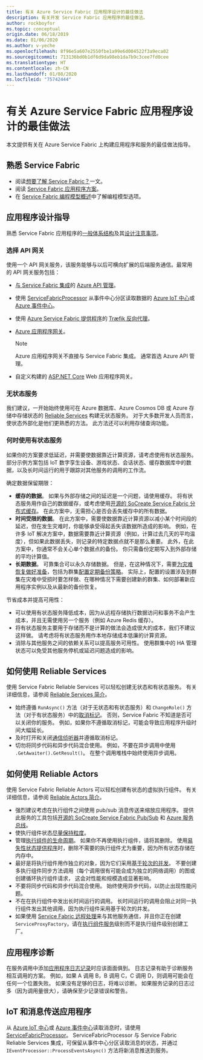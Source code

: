 ```yaml
---
title: 有关 Azure Service Fabric 应用程序设计的最佳做法
description: 有关开发 Service Fabric 应用程序的最佳做法。
author: rockboyfor
ms.topic: conceptual
origin.date: 06/18/2019
ms.date: 01/06/2020
ms.author: v-yeche
ms.openlocfilehash: 8f96e5a607e2550fbe1a99e6d004522f3a9eca02
ms.sourcegitcommit: 713136bd0b1df6d9da98eb1da7b9c3cee7fd0cee
ms.translationtype: HT
ms.contentlocale: zh-CN
ms.lasthandoff: 01/08/2020
ms.locfileid: "75742444"
---
```

# <a name="azure-service-fabric-application-design-best-practices"></a>有关 Azure Service Fabric 应用程序设计的最佳做法

本文提供有关在 Azure Service Fabric 上构建应用程序和服务的最佳做法指导。

## <a name="get-familiar-with-service-fabric"></a>熟悉 Service Fabric
* 阅读[想要了解 Service Fabric？](service-fabric-content-roadmap.md)一文。
* 阅读 [Service Fabric 应用程序方案](service-fabric-application-scenarios.md)。
* 在 [Service Fabric 编程模型概述](service-fabric-choose-framework.md)中了解编程模型选项。

## <a name="application-design-guidance"></a>应用程序设计指导
熟悉 Service Fabric 应用程序的[一般体系结构](https://docs.microsoft.com/azure/architecture/reference-architectures/microservices/service-fabric)及其[设计注意事项](https://docs.microsoft.com/azure/architecture/reference-architectures/microservices/service-fabric#design-considerations)。

### <a name="choose-an-api-gateway"></a>选择 API 网关
使用一个 API 网关服务，该服务能够与以后可横向扩展的后端服务通信。最常用的 API 网关服务包括：

- [与 Service Fabric 集成](/service-fabric/service-fabric-tutorial-deploy-api-management)的 [Azure API 管理](/service-fabric/service-fabric-api-management-overview)。
- 使用 [ServiceFabricProcessor](https://github.com/Azure/azure-event-hubs/tree/master/samples/DotNet/ServiceFabricProcessor) 从事件中心分区读取数据的 [Azure IoT 中心](/iot-hub/)或 [Azure 事件中心](/event-hubs/)。
- 使用 [Azure Service Fabric 提供程序](https://docs.traefik.io/v1.6/configuration/backends/servicefabric/)的 [Træfik 反向代理](https://blogs.msdn.microsoft.com/azureservicefabric/2018/04/05/intelligent-routing-on-service-fabric-with-traefik/)。
- [Azure 应用程序网关](/application-gateway/)。

    > [!NOTE] 
    > Azure 应用程序网关不直接与 Service Fabric 集成。 通常首选 Azure API 管理。
- 自定义构建的 [ASP.NET Core](/service-fabric/service-fabric-reliable-services-communication-aspnetcore) Web 应用程序网关。

### <a name="stateless-services"></a>无状态服务
我们建议，一开始始终使用可在 Azure 数据库、Azure Cosmos DB 或 Azure 存储中存储状态的 [Reliable Services](/service-fabric/service-fabric-reliable-services-introduction) 构建无状态服务。 对于大多数开发人员而言，使状态外部化是他们更熟悉的方法。 此方法还可以利用存储查询功能。  

### <a name="when-to-use-stateful-services"></a>何时使用有状态服务
如果你的方案要求低延迟，并需要使数据靠近计算资源，请考虑使用有状态服务。 部分示例方案包括 IoT 数字孪生设备、游戏状态、会话状态、缓存数据库中的数据，以及长时间运行的用于跟踪对其他服务的调用的工作流。

确定数据保留期限：

- **缓存的数据**。 如果与外部存储之间的延迟是一个问题，请使用缓存。 将有状态服务用作自己的数据缓存，或考虑使用[开源的 SoCreate Service Fabric 分布式缓存](https://github.com/SoCreate/service-fabric-distributed-cache)。 在此方案中，无需担心是否会丢失缓存中的所有数据。
- **时间受限的数据**。 在此方案中，需要使数据靠近计算资源以减小某个时间段的延迟，但在发生灾难时，你能够承受得起丢失该数据所造成的影响。  例如，在许多 IoT 解决方案中，数据需要靠近计算资源（例如，计算过去几天的平均温度），但如果此数据丢失，则记录的特定数据点就不是那么重要。 此外，在此方案中，你通常不会关心单个数据点的备份。 你只需备份定期写入到外部存储的平均计算值。  
- **长期数据**。 可靠集合可以永久存储数据。 但是，在这种情况下，需要[为灾难恢复做好准备](/service-fabric/service-fabric-disaster-recovery)，包括为群集[配置定期备份策略](/service-fabric/service-fabric-backuprestoreservice-configure-periodic-backup)。 实际上，配置的设置涉及到群集在灾难中受损时要怎样做、在哪种情况下需要创建新的群集、如何部署新应用程序实例以及从最新的备份恢复。

节省成本并提高可用性：
- 可以使用有状态服务降低成本，因为从远程存储执行数据访问和事务不会产生成本，并且无需使用另一个服务（例如 Azure Redis 缓存）。
- 将有状态服务主要用于存储而不是计算的做法会造成很大的成本，我们不建议这样做。 请考虑将有状态服务用作本地存储成本低廉的计算资源。
- 消除与其他服务之间的依赖关系可以提高服务可用性。 使用群集中的 HA 管理状态可以免受其他服务停机或延迟问题造成的影响。

## <a name="how-to-work-with-reliable-services"></a>如何使用 Reliable Services
使用 Service Fabric Reliable Services 可以轻松创建无状态和有状态服务。 有关详细信息，请参阅 [Reliable Services 简介](/service-fabric/service-fabric-reliable-services-introduction)。
- 始终遵循 `RunAsync()` 方法（对于无状态和有状态服务）和 `ChangeRole()` 方法（对于有状态服务）中的[取消标记](/service-fabric/service-fabric-reliable-services-lifecycle#stateful-service-primary-swaps)。 否则，Service Fabric 不知道是否可以关闭你的服务。 例如，如果你不遵循取消标记，可能会导致应用程序升级时间大幅延长。
- 及时打开和关闭[通信侦听器](/service-fabric/service-fabric-reliable-services-communication)并遵循取消标记。
- 切勿将同步代码和异步代码混合使用。 例如，不要在异步调用中使用 `.GetAwaiter().GetResult()`。 在整个调用堆栈中始终使用异步调用。 

## <a name="how-to-work-with-reliable-actors"></a>如何使用 Reliable Actors
使用 Service Fabric Reliable Actors 可以轻松创建有状态的虚拟执行组件。 有关详细信息，请参阅 [Reliable Actors 简介](/service-fabric/service-fabric-reliable-actors-introduction)。

- 强烈建议考虑在执行组件之间使用 pub/sub 消息传送来缩放应用程序。 提供此服务的工具包括[开源的 SoCreate Service Fabric Pub/Sub](https://service-fabric-pub-sub.socreate.it/) 和 [Azure 服务总线](/service-bus/)。
- 使执行组件状态[尽量保持粒度](/service-fabric/service-fabric-reliable-actors-state-management#best-practices)。
- 管理[执行组件的生命周期](/service-fabric/service-fabric-reliable-actors-state-management#best-practices)。 如果你不再使用执行组件，请将其删除。 使用[易失性状态提供程序](/service-fabric/service-fabric-reliable-actors-state-management#state-persistence-and-replication)时，删除不需要的执行组件尤为重要，因为所有状态存储在内存中。
- 最好是将执行组件用作独立的对象，因为它们采用[基于轮次的并发](/service-fabric/service-fabric-reliable-actors-introduction#concurrency)。 不要创建多执行组件同步方法调用（每个调用很有可能会成为独立的网络调用）的图或创建循环执行组件请求， 这会对性能和规模造成显著影响。
- 不要将同步代码和异步代码混合使用。 始终使用异步代码，以防止出现性能问题。
- 不在在执行组件中发出长时间运行的调用。 长时间运行的调用会阻止对同一执行组件发出其他调用，因为执行组件采用基于轮次的并发。
- 如果使用 [Service Fabric 远程处理](/service-fabric/service-fabric-reliable-services-communication-remoting)来与其他服务通信，并且你正在创建 `ServiceProxyFactory`，请在[执行组件服务](/service-fabric/service-fabric-reliable-actors-using)级别而不是执行组件级别创建工厂。 

## <a name="application-diagnostics"></a>应用程序诊断
在服务调用中添加[应用程序日志记录](/service-fabric/service-fabric-diagnostics-event-generation-app)时应该面面俱到。 日志记录有助于诊断服务相互调用的方案。 例如，如果 A 调用 B，B 调用 C，C 调用 D，则调用可能会在任何一个位置失败。 如果没有足够的日志，将难以诊断。 如果服务记录的日志过多（因为调用量很大），请确保至少记录错误和警告。

## <a name="iot-and-messaging-applications"></a>IoT 和消息传送应用程序
从 [Azure IoT 中心](/iot-hub/)或 [Azure 事件中心](/event-hubs/)读取消息时，请使用 [ServiceFabricProcessor](https://github.com/Azure/azure-event-hubs/tree/master/samples/DotNet/ServiceFabricProcessor)。 ServiceFabricProcessor 与 Service Fabric Reliable Services 集成，可保留从事件中心分区读取消息的状态，并通过 `IEventProcessor::ProcessEventsAsync()` 方法将新消息推送到服务。

<!--Not Available on ## Design guidance on Azure-->
<!--Not Available on [Azure architecture center](https://docs.microsoft.com/azure/architecture/microservices/)-->
<!--Not Available on [building microservices on Azure](https://docs.microsoft.com/azure/architecture/microservices/)-->
<!--Not Available on [Get Started with Azure for Gaming](https://docs.microsoft.com/gaming/azure/)-->
<!--Not Available on [using Service Fabric in gaming services](https://docs.microsoft.com/gaming/azure/reference-architectures/multiplayer-synchronous-sf)-->

<!-- Update_Description: update meta properties, wording update -->